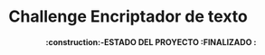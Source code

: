 <h1> Challenge Encriptador de texto </h1>

<h4 align="center">
:construction:-ESTADO DEL PROYECTO :FINALIZADO  :
</h4>
